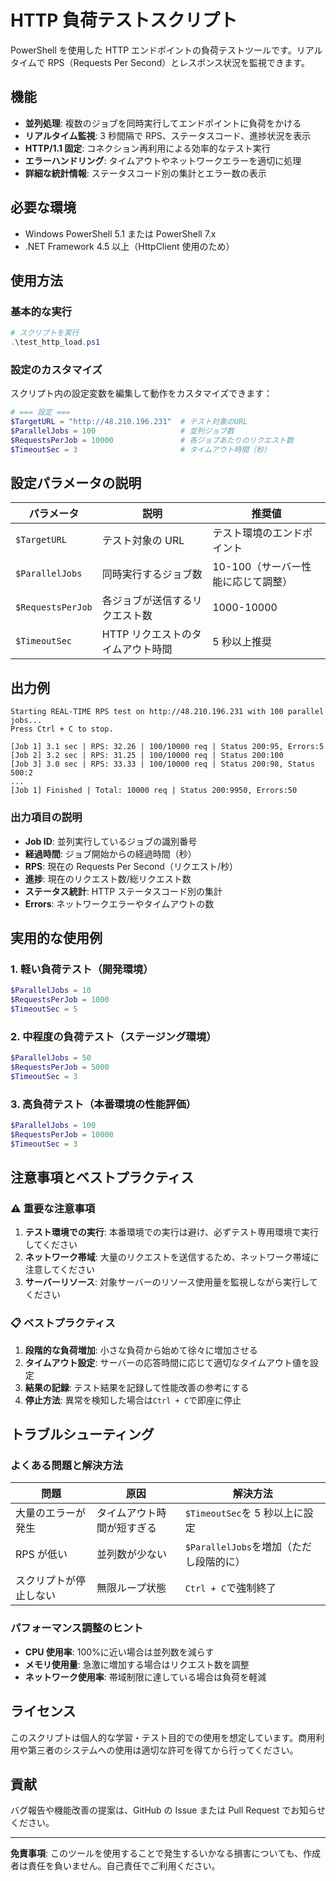 # HTTP 負荷テストスクリプト

PowerShell を使用した HTTP エンドポイントの負荷テストツールです。リアルタイムで RPS（Requests Per Second）とレスポンス状況を監視できます。

## 機能

- **並列処理**: 複数のジョブを同時実行してエンドポイントに負荷をかける
- **リアルタイム監視**: 3 秒間隔で RPS、ステータスコード、進捗状況を表示
- **HTTP/1.1 固定**: コネクション再利用による効率的なテスト実行
- **エラーハンドリング**: タイムアウトやネットワークエラーを適切に処理
- **詳細な統計情報**: ステータスコード別の集計とエラー数の表示

## 必要な環境

- Windows PowerShell 5.1 または PowerShell 7.x
- .NET Framework 4.5 以上（HttpClient 使用のため）

## 使用方法

### 基本的な実行

```powershell
# スクリプトを実行
.\test_http_load.ps1
```

### 設定のカスタマイズ

スクリプト内の設定変数を編集して動作をカスタマイズできます：

```powershell
# === 設定 ===
$TargetURL = "http://48.210.196.231"  # テスト対象のURL
$ParallelJobs = 100                   # 並列ジョブ数
$RequestsPerJob = 10000               # 各ジョブあたりのリクエスト数
$TimeoutSec = 3                       # タイムアウト時間（秒）
```

## 設定パラメータの説明

| パラメータ        | 説明                              | 推奨値                             |
| ----------------- | --------------------------------- | ---------------------------------- |
| `$TargetURL`      | テスト対象の URL                  | テスト環境のエンドポイント         |
| `$ParallelJobs`   | 同時実行するジョブ数              | 10-100（サーバー性能に応じて調整） |
| `$RequestsPerJob` | 各ジョブが送信するリクエスト数    | 1000-10000                         |
| `$TimeoutSec`     | HTTP リクエストのタイムアウト時間 | 5 秒以上推奨                       |

## 出力例

```
Starting REAL-TIME RPS test on http://48.210.196.231 with 100 parallel jobs...
Press Ctrl + C to stop.

[Job 1] 3.1 sec | RPS: 32.26 | 100/10000 req | Status 200:95, Errors:5
[Job 2] 3.2 sec | RPS: 31.25 | 100/10000 req | Status 200:100
[Job 3] 3.0 sec | RPS: 33.33 | 100/10000 req | Status 200:98, Status 500:2
...
[Job 1] Finished | Total: 10000 req | Status 200:9950, Errors:50
```

### 出力項目の説明

- **Job ID**: 並列実行しているジョブの識別番号
- **経過時間**: ジョブ開始からの経過時間（秒）
- **RPS**: 現在の Requests Per Second（リクエスト/秒）
- **進捗**: 現在のリクエスト数/総リクエスト数
- **ステータス統計**: HTTP ステータスコード別の集計
- **Errors**: ネットワークエラーやタイムアウトの数

## 実用的な使用例

### 1. 軽い負荷テスト（開発環境）

```powershell
$ParallelJobs = 10
$RequestsPerJob = 1000
$TimeoutSec = 5
```

### 2. 中程度の負荷テスト（ステージング環境）

```powershell
$ParallelJobs = 50
$RequestsPerJob = 5000
$TimeoutSec = 3
```

### 3. 高負荷テスト（本番環境の性能評価）

```powershell
$ParallelJobs = 100
$RequestsPerJob = 10000
$TimeoutSec = 3
```

## 注意事項とベストプラクティス

### ⚠️ 重要な注意事項

1. **テスト環境での実行**: 本番環境での実行は避け、必ずテスト専用環境で実行してください
2. **ネットワーク帯域**: 大量のリクエストを送信するため、ネットワーク帯域に注意してください
3. **サーバーリソース**: 対象サーバーのリソース使用量を監視しながら実行してください

### 📋 ベストプラクティス

1. **段階的な負荷増加**: 小さな負荷から始めて徐々に増加させる
2. **タイムアウト設定**: サーバーの応答時間に応じて適切なタイムアウト値を設定
3. **結果の記録**: テスト結果を記録して性能改善の参考にする
4. **停止方法**: 異常を検知した場合は`Ctrl + C`で即座に停止

## トラブルシューティング

### よくある問題と解決方法

| 問題                   | 原因                       | 解決方法                                |
| ---------------------- | -------------------------- | --------------------------------------- |
| 大量のエラーが発生     | タイムアウト時間が短すぎる | `$TimeoutSec`を 5 秒以上に設定          |
| RPS が低い             | 並列数が少ない             | `$ParallelJobs`を増加（ただし段階的に） |
| スクリプトが停止しない | 無限ループ状態             | `Ctrl + C`で強制終了                    |

### パフォーマンス調整のヒント

- **CPU 使用率**: 100%に近い場合は並列数を減らす
- **メモリ使用量**: 急激に増加する場合はリクエスト数を調整
- **ネットワーク使用率**: 帯域制限に達している場合は負荷を軽減

## ライセンス

このスクリプトは個人的な学習・テスト目的での使用を想定しています。商用利用や第三者のシステムへの使用は適切な許可を得てから行ってください。

## 貢献

バグ報告や機能改善の提案は、GitHub の Issue または Pull Request でお知らせください。

---

**免責事項**: このツールを使用することで発生するいかなる損害についても、作成者は責任を負いません。自己責任でご利用ください。
